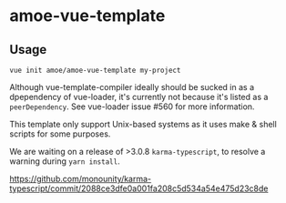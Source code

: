 # amoe-vue-template

## Usage

    vue init amoe/amoe-vue-template my-project

Although vue-template-compiler ideally should be sucked in as a dpependency of
vue-loader, it's currently not because it's listed as a `peerDependency`.  See
vue-loader issue #560 for more information.

This template only support Unix-based systems as it uses make & shell scripts
for some purposes.

We are waiting on a release of >3.0.8 `karma-typescript`, to resolve a warning
during `yarn install`.

https://github.com/monounity/karma-typescript/commit/2088ce3dfe0a001fa208c5d534a54e475d23c8de
